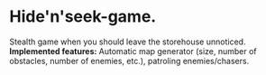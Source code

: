 # Hide'n'seek-game.

Stealth game when you should leave the storehouse unnoticed.<br/>
**Implemented features:** Automatic map generator (size, number of obstacles, number of enemies, etc.), patroling enemies/chasers.
